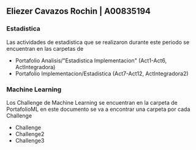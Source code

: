 ## Eliezer Cavazos Rochin | A00835194

### Estadistica
Las actividades de estadistica que se realizaron durante este periodo se encuentran en las carpetas de 
- Portafolio Analisis/"Estadistica Implementacion" (Act1-Act6, ActIntegradora)
- Portafolio Implementacion/Estadistica (Act7-Act12, ActIntegradora2)

### Machine Learning

Los Challenge de Machine Learning se encuentran en la carpeta de PortafolioML en este documento se va a encontrar una carpeta por cada Challenge
-  Challenge
-  Challenge2
-  Challenge3
